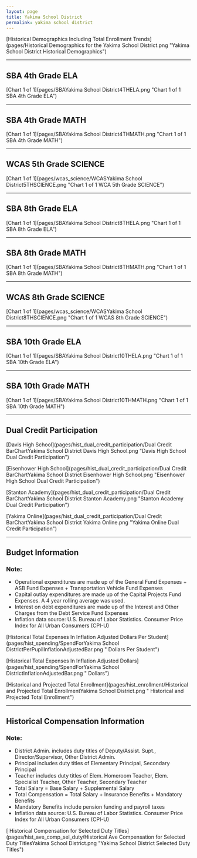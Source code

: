 ```yaml
---
layout: page
title: Yakima School District
permalink: yakima school district
---
```



[Historical Demographics Including Total Enrollment Trends](pages/Historical Demographics for the Yakima School District.png "Yakima School District Historical Demographics")

___

## SBA 4th Grade ELA

[Chart 1 of 1](pages/SBAYakima School District4THELA.png "Chart 1 of 1 SBA 4th Grade ELA")


___

## SBA 4th Grade MATH

[Chart 1 of 1](pages/SBAYakima School District4THMATH.png "Chart 1 of 1 SBA 4th Grade MATH")


___

## WCAS 5th Grade SCIENCE

[Chart 1 of 1](pages/wcas_science/WCASYakima School District5THSCIENCE.png "Chart 1 of 1 WCA 5th Grade SCIENCE")


___

## SBA 8th Grade ELA

[Chart 1 of 1](pages/SBAYakima School District8THELA.png "Chart 1 of 1 SBA 8th Grade ELA")


___

## SBA 8th Grade MATH

[Chart 1 of 1](pages/SBAYakima School District8THMATH.png "Chart 1 of 1 SBA 8th Grade MATH")


___

## WCAS 8th Grade SCIENCE

[Chart 1 of 1](pages/wcas_science/WCASYakima School District8THSCIENCE.png "Chart 1 of 1 WCAS 8th Grade SCIENCE")


___

## SBA 10th Grade ELA

[Chart 1 of 1](pages/SBAYakima School District10THELA.png "Chart 1 of 1 SBA 10th Grade ELA")


___

## SBA 10th Grade MATH

[Chart 1 of 1](pages/SBAYakima School District10THMATH.png "Chart 1 of 1 SBA 10th Grade MATH")


___

## Dual Credit Participation

[Davis High School](pages/hist_dual_credit_participation/Dual Credit BarChartYakima School District Davis High School.png "Davis High School Dual Credit Participation")

[Eisenhower High School](pages/hist_dual_credit_participation/Dual Credit BarChartYakima School District Eisenhower High School.png "Eisenhower High School Dual Credit Participation")

[Stanton Academy](pages/hist_dual_credit_participation/Dual Credit BarChartYakima School District Stanton Academy.png "Stanton Academy Dual Credit Participation")

[Yakima Online](pages/hist_dual_credit_participation/Dual Credit BarChartYakima School District Yakima Online.png "Yakima Online Dual Credit Participation")


___

## Budget Information
### Note:
- Operational expenditures are made up of the General Fund Expenses + ASB Fund Expenses + Transportation Vehicle Fund Expenses
- Capital outlay expenditures are made up of the Capital Projects Fund Expenses. A 4 year rolling average was used.
- Interest on debt expenditures are made up of the Interest and Other Charges from the Debt Service Fund Expenses
- Inflation data source: U.S. Bureau of Labor Statistics. Consumer Price Index for All Urban Consumers (CPI-U)

[Historical Total Expenses In Inflation Adjusted Dollars Per Student](pages/hist_spending/SpendForYakima School DistrictPerPupilInflationAdjustedBar.png " Dollars Per Student")

[Historical Total Expenses In Inflation Adjusted Dollars](pages/hist_spending/SpendForYakima School DistrictInflationAdjustedBar.png " Dollars")

[Historical and Projected Total Enrollment](pages/hist_enrollment/Historical and Projected Total EnrollmentYakima School District.png " Historical and Projected Total Enrollment")


___

## Historical Compensation Information
### Note:
- District Admin. includes duty titles of Deputy/Assist. Supt., Director/Supervisor, Other District Admin.
- Principal includes duty titles of Elementary Principal, Secondary Principal
- Teacher includes duty titles of Elem. Homeroom Teacher, Elem. Specialist Teacher, Other Teacher, Secondary Teacher
- Total Salary = Base Salary + Supplemental Salary
- Total Compensation = Total Salary + Insurance Benefits + Mandatory Benefits
- Mandatory Benefits include pension funding and payroll taxes
- Inflation data source: U.S. Bureau of Labor Statistics. Consumer Price Index for All Urban Consumers (CPI-U)

[ Historical Compensation for Selected Duty Titles](pages/hist_ave_comp_sel_duty/Historical Ave Compensation for Selected Duty TitlesYakima School District.png "Yakima School District Selected Duty Titles")

